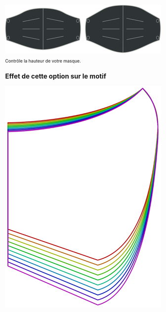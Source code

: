 ![Option de hauteur](./height.svg)

Contrôle la hauteur de votre masque.


## Effet de cette option sur le motif
![Cette image montre l'effet de cette option en superposant plusieurs variantes qui ont une valeur différente pour cette option](florence_height_sample.svg "Effet de cette option sur le motif")